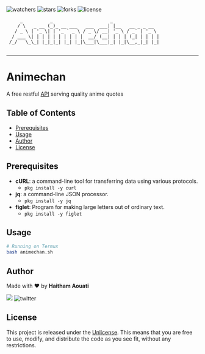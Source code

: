 ![watchers](https://custom-icon-badges.demolab.com/github/watchers/haithamaouati/Animechan?logo=eye)
![stars](https://custom-icon-badges.demolab.com/github/stars/haithamaouati/Animechan?logo=star)
![forks](https://custom-icon-badges.demolab.com/github/forks/haithamaouati/Animechan?logo=repo-forked)
![license](https://custom-icon-badges.demolab.com/github/license/haithamaouati/Animechan?logo=law)

```
     _          _                     _                 
    / \   _ __ (_)_ __ ___   ___  ___| |__   __ _ _ __  
   / _ \ | '_ \| | '_ ` _ \ / _ \/ __| '_ \ / _` | '_ \ 
  / ___ \| | | | | | | | | |  __/ (__| | | | (_| | | | |
 /_/   \_\_| |_|_|_| |_| |_|\___|\___|_| |_|\__,_|_| |_|
                                                        
```
___
# Animechan
A free restful [API](https://animechan.vercel.app/) serving quality anime quotes

## Table of Contents

- [Prerequisites](#prerequisites)
- [Usage](#usage)
- [Author](#author)
- [License](#license)

## Prerequisites
- **cURL**: a command-line tool for transferring data using various protocols.
  - `pkg install -y curl`
- **jq**: a command-line JSON processor.
  - `pkg install -y jq`
- **figlet**: Program for making large letters out of ordinary text.
  - `pkg install -y figlet`

## Usage
```bash
# Running on Termux
bash animechan.sh
```

## Author
Made with :heart: by **Haitham Aouati**

![](https://badgen.net/badge/icon/twitter?icon=twitter&label)
![twitter](https://badgen.net/twitter/follow/haithamaouati)

## License
This project is released under the [Unlicense](https://github.com/haithamaouati/Animechan/blob/main/LICENSE). This means that you are free to use, modify, and distribute the code as you see fit, without any restrictions.
